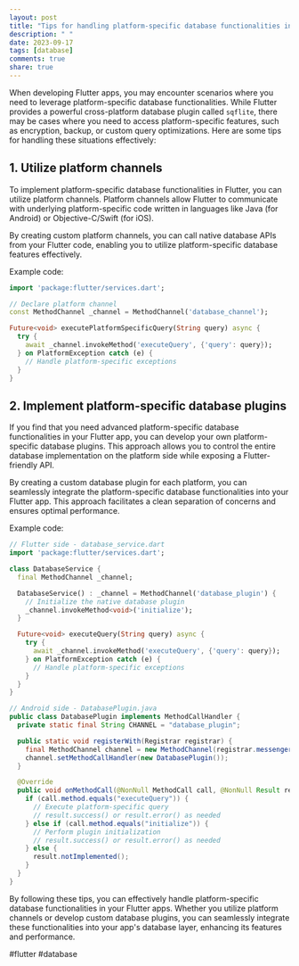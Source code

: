 ```yaml
---
layout: post
title: "Tips for handling platform-specific database functionalities in Flutter apps."
description: " "
date: 2023-09-17
tags: [database]
comments: true
share: true
---
```


When developing Flutter apps, you may encounter scenarios where you need to leverage platform-specific database functionalities. While Flutter provides a powerful cross-platform database plugin called `sqflite`, there may be cases where you need to access platform-specific features, such as encryption, backup, or custom query optimizations. Here are some tips for handling these situations effectively:

## 1. Utilize platform channels
To implement platform-specific database functionalities in Flutter, you can utilize platform channels. Platform channels allow Flutter to communicate with underlying platform-specific code written in languages like Java (for Android) or Objective-C/Swift (for iOS).

By creating custom platform channels, you can call native database APIs from your Flutter code, enabling you to utilize platform-specific database features effectively.

Example code:
```dart
import 'package:flutter/services.dart';

// Declare platform channel
const MethodChannel _channel = MethodChannel('database_channel');

Future<void> executePlatformSpecificQuery(String query) async {
  try {
    await _channel.invokeMethod('executeQuery', {'query': query});
  } on PlatformException catch (e) {
    // Handle platform-specific exceptions
  }
}
```

## 2. Implement platform-specific database plugins
If you find that you need advanced platform-specific database functionalities in your Flutter app, you can develop your own platform-specific database plugins. This approach allows you to control the entire database implementation on the platform side while exposing a Flutter-friendly API.

By creating a custom database plugin for each platform, you can seamlessly integrate the platform-specific database functionalities into your Flutter app. This approach facilitates a clean separation of concerns and ensures optimal performance.

Example code:
```dart
// Flutter side - database_service.dart
import 'package:flutter/services.dart';

class DatabaseService {
  final MethodChannel _channel;

  DatabaseService() : _channel = MethodChannel('database_plugin') {
    // Initialize the native database plugin
    _channel.invokeMethod<void>('initialize');
  }

  Future<void> executeQuery(String query) async {
    try {
      await _channel.invokeMethod('executeQuery', {'query': query});
    } on PlatformException catch (e) {
      // Handle platform-specific exceptions
    }
  }
}
```

```java
// Android side - DatabasePlugin.java
public class DatabasePlugin implements MethodCallHandler {
  private static final String CHANNEL = "database_plugin";

  public static void registerWith(Registrar registrar) {
    final MethodChannel channel = new MethodChannel(registrar.messenger(), CHANNEL);
    channel.setMethodCallHandler(new DatabasePlugin());
  }

  @Override
  public void onMethodCall(@NonNull MethodCall call, @NonNull Result result) {
    if (call.method.equals("executeQuery")) {
      // Execute platform-specific query
      // result.success() or result.error() as needed
    } else if (call.method.equals("initialize")) {
      // Perform plugin initialization
      // result.success() or result.error() as needed
    } else {
      result.notImplemented();
    }
  }
}
```

By following these tips, you can effectively handle platform-specific database functionalities in your Flutter apps. Whether you utilize platform channels or develop custom database plugins, you can seamlessly integrate these functionalities into your app's database layer, enhancing its features and performance.

#flutter #database